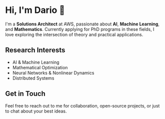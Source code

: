 # Hi, I'm Dario 👋

I'm a **Solutions Architect** at AWS, passionate about **AI**, **Machine Learning**, and **Mathematics**. Currently applying for PhD programs in these fields, I love exploring the intersection of theory and practical applications.

## Research Interests
- AI & Machine Learning
- Mathematical Optimization
- Neural Networks & Nonlinear Dynamics
- Distributed Systems

## Get in Touch
Feel free to reach out to me for collaboration, open-source projects, or just to chat about your best ideas.






<!---
fumadari/fumadari is a ✨ special ✨ repository because its `README.md` (this file) appears on your GitHub profile.
You can click the Preview link to take a look at your changes.
--->
